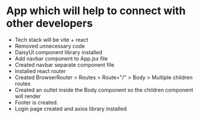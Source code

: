 # App which will help to connect with other developers

- Tech stack will be vite + react
- Removed unnecessary code
- DaisyUI component library installed
- Add navbar component to App.jsx file
- Created navbar separate component file
- Installed react router
- Created BrowserRouter > Routes > Route="/" > Body > Multiple children routes
- Created an outlet inside the Body component so the children component will render
- Footer is created.
- Login page created and axios library installed
